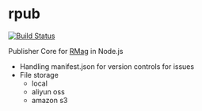 # rpub

[![Build Status](https://travis-ci.org/RobinQu/rpub.png?branch=master)](https://travis-ci.org/RobinQu/rpub)

Publisher Core for [RMag](https://github.com/RobinQu/RMag) in Node.js


* Handling manifest.json for version controls for issues
* File storage
  * local
  * aliyun oss
  * amazon s3